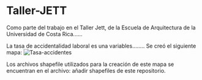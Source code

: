 # Taller-JETT

Como parte del trabajo en el Taller Jett, de la Escuela de Arquitectura de la Universidad de Costa Rica...... 


La tasa de accidentalidad laboral es una variables........ 
Se creó el siguiente mapa:
![Tasa-accidentes](https://user-images.githubusercontent.com/62145668/225950759-77f262bf-b29d-465d-801d-c8b8a703aaee.png)


Los archivos shapefile utilizados para la creación de este mapa se encuentran en el archivo: añadir shapefiles de este repositorio. 
